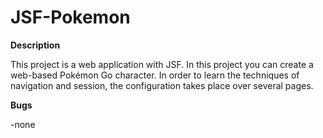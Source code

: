 # JSF-Pokemon

**Description**


This project is a web application with JSF.
In this project you can create a web-based Pokémon Go character. In order to learn the techniques of navigation and session, the configuration takes place over several pages.


**Bugs**

-none

